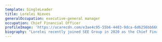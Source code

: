 ```yaml
---
template: SingleLeader
title: Lorelei Nieves
generalOccupation: executive-general manager
occupation: Chief Financial Officer
profileImage: 'https://ucarecdn.com/e3ae4c95-55b6-4403-9dca-6d6256bb6608/'
biography: "Lorelei recently joined SEE Group in 2020 as the Chief Financial Officer. \r\n\nAs CFO at SEE Group, Lorelei is responsible to lead and manage SEE Group financial strategic objectives, deliver management reporting, oversee audit activities and ensure compliance to all statutory and governance requirements. \r\n\nWorking closely with the Senior Management Team, Lorelei is also responsible for assisting the various entities within the Group in overseeing their financial activities and partnering with the business to deliver financial objectives and meeting their financial KPI’s. With the focus on improving the internal reporting systems and identifying and implementing opportunities for continuous improvement, Lorelei ensures optimal levels of financial performance management, control and governance. Lorelei is also responsible in providing effective financial advice, business improvement initiatives, systems and operational controls to achieve agreed outcomes for the Group."
---
```


